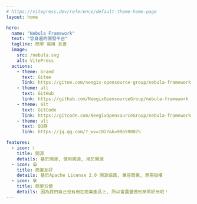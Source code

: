 ```yaml
---
# https://vitepress.dev/reference/default-theme-home-page
layout: home

hero:
  name: "Nebula Framework"
  text: "您身邊的開發平台"
  tagline: 簡單 易用 友善
  image:
    src: /nebula.svg
    alt: VitePress
  actions:
    - theme: brand
      text: Gitee
      link: https://gitee.com/neegix-opensource-group/nebula-framework
    - theme: alt
      text: GitHub
      link: https://github.com/NeegixOpensourceGroup/nebula-framework
    - theme: alt
      text: GitCode
      link: https://gitcode.com/NeegixOpensourceGroup/nebula-framework
    - theme: alt
      text: QQ群
      link: https://jq.qq.com/?_wv=1027&k=996598075

features:
  - icon: ℹ️
    title: 開源
    details: 基於開源, 使用開源, 用於開源
  - icon: 😀
    title: 商業友好
    details: 基於Apache License 2.0 開源協議, 兼容商業, 無需授權
  - icon: 🛠️
    title: 簡單方便
    details: 因為我們自己也有用在商業產品上, 所以會盡量做到簡單好用哦！
---
```



